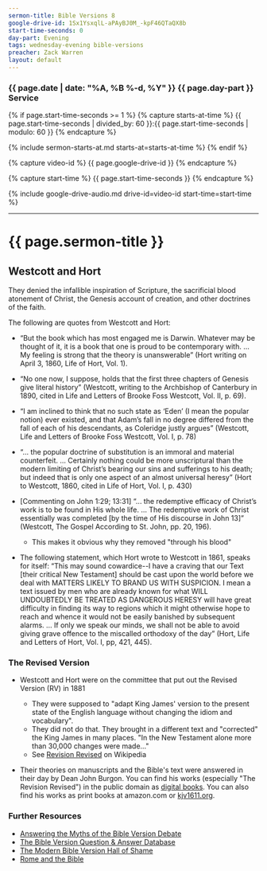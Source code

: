 ```yaml
---
sermon-title: Bible Versions 8
google-drive-id: 1Sx1YsxqlL-aPAyBJ0M_-kpF46QTaQX8b
start-time-seconds: 0
day-part: Evening
tags: wednesday-evening bible-versions
preacher: Zack Warren
layout: default
---
```


### {{ page.date | date: "%A, %B %-d, %Y" }} {{ page.day-part }} Service

{% if page.start-time-seconds >= 1 %}
{% capture starts-at-time %}
{{ page.start-time-seconds | divided_by: 60 }}:{{ page.start-time-seconds | modulo: 60 }}
{% endcapture %}

{% include sermon-starts-at.md starts-at=starts-at-time %}
{% endif %}

{% capture video-id %}
{{ page.google-drive-id }}
{% endcapture %}

{% capture start-time %}
{{ page.start-time-seconds }}
{% endcapture %}

{% include google-drive-audio.md drive-id=video-id start-time=start-time %}

***

# {{ page.sermon-title }}

## Westcott and Hort

They denied the infallible inspiration of Scripture, the sacrificial blood atonement of Christ, the Genesis account of creation, and other doctrines of the faith.

The following are quotes from Westcott and Hort:

- “But the book which has most engaged me is Darwin. Whatever may be thought of it, it is a book that one is proud to be contemporary with. ... My feeling is strong that the theory is unanswerable” (Hort writing on April 3, 1860, Life of Hort, Vol. 1).

- “No one now, I suppose, holds that the first three chapters of Genesis give literal history” (Westcott, writing to the Archbishop of Canterbury in 1890, cited in Life and Letters of Brooke Foss Westcott, Vol. II, p. 69).

- “I am inclined to think that no such state as ‘Eden’ (I mean the popular notion) ever existed, and that Adam’s fall in no degree differed from the fall of each of his descendants, as Coleridge justly argues” (Westcott, Life and Letters of Brooke Foss Westcott, Vol. I, p. 78)

- “... the popular doctrine of substitution is an immoral and material counterfeit. ... Certainly nothing could be more unscriptural than the modern limiting of Christ’s bearing our sins and sufferings to his death; but indeed that is only one aspect of an almost universal heresy” (Hort to Westcott, 1860, cited in Life of Hort, Vol. I, p. 430)

- [Commenting on John 1:29; 13:31] “... the redemptive efficacy of Christ’s work is to be found in His whole life. ... The redemptive work of Christ essentially was completed [by the time of His discourse in John 13]” (Westcott, The Gospel According to St. John, pp. 20, 196).
	- This makes it obvious why they removed "through his blood"
    

- The following statement, which Hort wrote to Westcott in 1861, speaks for itself: “This may sound cowardice--I have a craving that our Text [their critical New Testament] should be cast upon the world before we deal with MATTERS LIKELY TO BRAND US WITH SUSPICION. I mean a text issued by men who are already known for what WILL UNDOUBTEDLY BE TREATED AS DANGEROUS HERESY will have great difficulty in finding its way to regions which it might otherwise hope to reach and whence it would not be easily banished by subsequent alarms. … If only we speak our minds, we shall not be able to avoid giving grave offence to the miscalled orthodoxy of the day” (Hort, Life and Letters of Hort, Vol. I, pp, 421, 445). 

### The Revised Version

- Westcott and Hort were on the committee that put out the Revised Version (RV) in 1881
    - They were supposed to "adapt King James' version to the present state of the English language without changing the idiom and vocabulary".
	- They did not do that. They brought in a different text and "corrected" the King James in many places. "In the New Testament alone more than 30,000 changes were made…"
    - See [Revision Revised](https://en.wikipedia.org/wiki/Revised_Version#Features) on Wikipedia

- Their theories on manuscripts and the Bible's text were answered in their day by Dean John Burgon. You can find his works (especially "The Revision Revised") in the public domain as [digital books](https://www.gutenberg.org/ebooks/search/?query=john+burgon&submit_search=Go%21). You can also find his works as print books at amazon.com or [kjv1611.org](kjv1611.org).

### Further Resources

- [Answering the Myths of the Bible Version Debate](https://www.wayoflife.org/free_ebooks/answering-the-myths-of-the-bible-version-debate.php)
- [The Bible Version Question & Answer Database](https://www.wayoflife.org/free_ebooks/bible_version_question_answer_database.php)
- [The Modern Bible Version Hall of Shame](https://www.wayoflife.org/free_ebooks/modern_bible_version_hall_of_shame.php)
- [Rome and the Bible](https://www.wayoflife.org/free_ebooks/rome_and_the_bible.php)